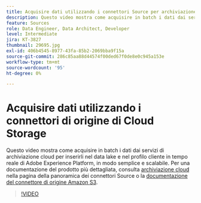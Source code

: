 ```yaml
---
title: Acquisire dati utilizzando i connettori Source per archiviazione cloud
description: Questo video mostra come acquisire in batch i dati dai servizi di archiviazione cloud per inserirli nel data lake e nel profilo cliente in tempo reale di Adobe Experience Platform, in modo semplice e scalabile.
feature: Sources
role: Data Engineer, Data Architect, Developer
level: Intermediate
jira: KT-3827
thumbnail: 29695.jpg
exl-id: 406b4545-8977-43fa-85b2-2069bba9f15a
source-git-commit: 286c85aa88d44574f00ded67f0de8e0c945a153e
workflow-type: tm+mt
source-wordcount: '95'
ht-degree: 0%

---
```


# Acquisire dati utilizzando i connettori di origine di Cloud Storage

Questo video mostra come acquisire in batch i dati dai servizi di archiviazione cloud per inserirli nel data lake e nel profilo cliente in tempo reale di Adobe Experience Platform, in modo semplice e scalabile. Per una documentazione del prodotto più dettagliata, consulta [archiviazione cloud](https://experienceleague.adobe.com/docs/experience-platform/sources/home.html?lang=en#cloud-storage) nella pagina della panoramica dei connettori Source o la [documentazione del connettore di origine Amazon S3](https://experienceleague.adobe.com/docs/experience-platform/sources/ui-tutorials/create/cloud-storage/s3.html).

>[!VIDEO](https://video.tv.adobe.com/v/29695?learn=on&enablevpops)
